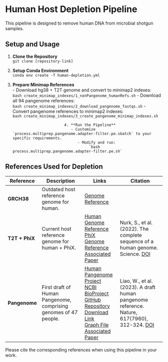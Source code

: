 # Human Host Depletion Pipeline

This pipeline is designed to remove human DNA from microbial shotgun samples.

## Setup and Usage

1. **Clone the Repository**  
   `git clone [repository-link]`

2. **Setup Conda Environment**  
      `conda env create -f human-depletion.yml`

3. **Prepare Minimap References**  
         - Download hg38 + T2T genome and convert to minimap2 indexes:  
              `bash create_minimap_indexes/1_nonPangenome_humanRefs.sh`
                 - Download all 94 pangenome references:  
                      `bash create_minimap_indexes/2_download_pangenome_fastqs.sh`
                         - Convert pangenome references to minimap2 indexes:  
                              `bash create_minimap_indexes/3_create_pangenome_minimap_indexes.sh`

                              4. **Run the Pipeline**  
                                 - Customize `process.multiprep.pangenome.adapter-filter.pe.sbatch` to your specific requirements.
                                    - Modify and run:  
                                         `bash process.multiprep.pangenome.adapter-filter.pe.sh`

## References Used for Depletion

| Reference  | Description                                                                                         | Links                                                                                                                                                                                                                                                                                                     | Citation                                                                                                                                                                                                                                             |
|------------|-----------------------------------------------------------------------------------------------------|----------------------------------------------------------------------------------------------------------------------------------------------------------------------------------------------------------------------------------------------------------------------------------------------------------|-------------------------------------------------------------------------------------------------------------------------------------------------------------------------------------------------------------------------------------------------------|
| **GRCH38** | Outdated host reference genome for human.                                                           | [Genome Reference](https://www.ncbi.nlm.nih.gov/data-hub/genome/GCF_000001405.40/)                                                                                                                                                                                                                       |                                                                                                                                                                                                                                                     |
| **T2T + PhiX** | Current host reference genome for human + PhiX.                                                 | [Human Genome Reference](https://www.ncbi.nlm.nih.gov/data-hub/genome/GCF_009914755.1/)<br>[PhiX Genome Reference](https://www.ncbi.nlm.nih.gov/nuccore/9626372)<br>[Associated Paper](https://www.science.org/doi/10.1126/science.abj6987) | Nurk, S., et al. (2022). The complete sequence of a human genome. Science. [DOI](https://doi.org/abj6987)                                                                                                           |
| **Pangenome**  | First draft of Human Pangenome, comprising genomes of 47 people.                                 | [Human Pangenome Project](https://humanpangenome.org)<br>[NCBI BioProject](https://www.ncbi.nlm.nih.gov/bioproject/730823)<br>[GitHub Repository](https://github.com/human-pangenomics/HPP_Year1_Assemblies)<br>[Download Link](https://s3-us-west-2.amazonaws.com/human-pangenomics/index.html?prefix=working/)<br>[Graph File](https://github.com/human-pangenomics/hpp_pangenome_resources#minigraph)<br>[Associated Paper](https://www.nature.com/articles/s41586-023-05896-x) | Liao, W., et al. (2023). A draft human pangenome reference. Nature, 617(7960), 312-324. [DOI](https://doi.org/10.1038/s41586-023-05896-x)                                                                                                     |

Please cite the corresponding references when using this pipeline in your work.
